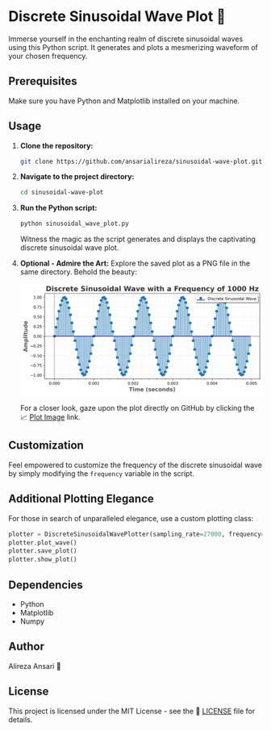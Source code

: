 # Discrete Sinusoidal Wave Plot 🌊

Immerse yourself in the enchanting realm of discrete sinusoidal waves using this Python script. It generates and plots a mesmerizing waveform of your chosen frequency.

## Prerequisites

Make sure you have Python and Matplotlib installed on your machine.

## Usage

1. **Clone the repository:**
   ```bash
   git clone https://github.com/ansarialireza/sinusoidal-wave-plot.git
   ```

2. **Navigate to the project directory:**
   ```bash
   cd sinusoidal-wave-plot
   ```

3. **Run the Python script:**
   ```bash
   python sinusoidal_wave_plot.py
   ```
   Witness the magic as the script generates and displays the captivating discrete sinusoidal wave plot.

4. **Optional - Admire the Art:**
   Explore the saved plot as a PNG file in the same directory. Behold the beauty:

   ![Discrete Sinusoidal Wave Plot](discrete_sinusoidal_wave_plot.png)

   For a closer look, gaze upon the plot directly on GitHub by clicking the 📈 [Plot Image](discrete_sinusoidal_wave_plot.png) link.

## Customization

Feel empowered to customize the frequency of the discrete sinusoidal wave by simply modifying the `frequency` variable in the script.

## Additional Plotting Elegance

For those in search of unparalleled elegance, use a custom plotting class:

   ```python
   plotter = DiscreteSinusoidalWavePlotter(sampling_rate=27000, frequency=1000, duration=5)
   plotter.plot_wave()
   plotter.save_plot()
   plotter.show_plot()
   ```

## Dependencies

- Python
- Matplotlib
- Numpy

## Author

Alireza Ansari 🎨

## License

This project is licensed under the MIT License - see the 📜 [LICENSE](LICENSE) file for details.